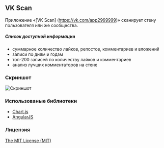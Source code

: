 ## VK Scan
Приложение «[VK Scan] (https://vk.com/app2999999)» сканирует стену пользователя или же сообщества.

##### Список доступной информации
* суммарное количество лайков, репостов, комментариев и вложений
* записи по дням и годам
* топ-200 записей по количеству лайков и комментариев
* анализ лучших комментаторов на стене

### Скриншот
![Скриншот](https://pp.vk.me/c622629/v622629281/2aaaa/C2zB_Kw-kmI.jpg)

### Использованые библиотеки
* [Chart.js](https://github.com/nnnick/Chart.js)
* [AngularJS](https://github.com/angular/angular.js)

### Лицензия
[The MIT License (MIT)](https://github.com/gromadchuk/VK-Scan/blob/gh-pages/LICENSE)
